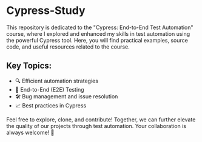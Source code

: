 # Cypress-Study
This repository is dedicated to the "Cypress: End-to-End Test Automation" course, where I explored and enhanced my skills in test automation using the powerful Cypress tool. Here, you will find practical examples, source code, and useful resources related to the course.

## Key Topics:

- 🔍 Efficient automation strategies
- 🧪 End-to-End (E2E) Testing
- 🛠️ Bug management and issue resolution
- 📈 Best practices in Cypress

Feel free to explore, clone, and contribute! Together, we can further elevate the quality of our projects through test automation. Your collaboration is always welcome! 🤝
